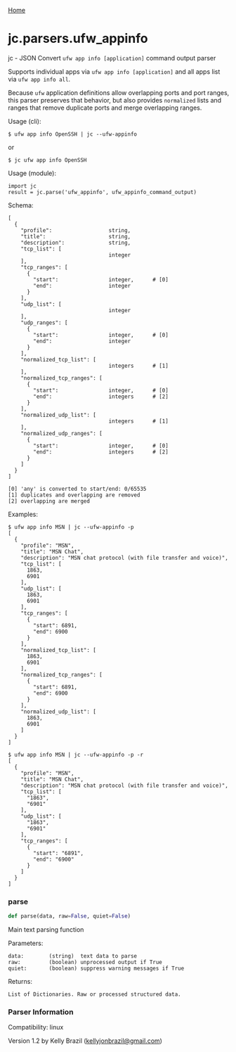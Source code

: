 [Home](https://kellyjonbrazil.github.io/jc/)
<a id="jc.parsers.ufw_appinfo"></a>

# jc.parsers.ufw\_appinfo

jc - JSON Convert `ufw app info [application]` command
output parser

Supports individual apps via `ufw app info [application]` and all apps list
via `ufw app info all`.

Because `ufw` application definitions allow overlapping ports and port
ranges, this parser preserves that behavior, but also provides `normalized`
lists and ranges that remove duplicate ports and merge overlapping ranges.

Usage (cli):

    $ ufw app info OpenSSH | jc --ufw-appinfo

or

    $ jc ufw app info OpenSSH

Usage (module):

    import jc
    result = jc.parse('ufw_appinfo', ufw_appinfo_command_output)

Schema:

    [
      {
        "profile":                  string,
        "title":                    string,
        "description":              string,
        "tcp_list": [
                                    integer
        ],
        "tcp_ranges": [
          {
            "start":                integer,      # [0]
            "end":                  integer
          }
        ],
        "udp_list": [
                                    integer
        ],
        "udp_ranges": [
          {
            "start":                integer,      # [0]
            "end":                  integer
          }
        ],
        "normalized_tcp_list": [
                                    integers      # [1]
        ],
        "normalized_tcp_ranges": [
          {
            "start":                integer,      # [0]
            "end":                  integers      # [2]
          }
        ],
        "normalized_udp_list": [
                                    integers      # [1]
        ],
        "normalized_udp_ranges": [
          {
            "start":                integer,      # [0]
            "end":                  integers      # [2]
          }
        ]
      }
    ]

    [0] 'any' is converted to start/end: 0/65535
    [1] duplicates and overlapping are removed
    [2] overlapping are merged

Examples:

    $ ufw app info MSN | jc --ufw-appinfo -p
    [
      {
        "profile": "MSN",
        "title": "MSN Chat",
        "description": "MSN chat protocol (with file transfer and voice)",
        "tcp_list": [
          1863,
          6901
        ],
        "udp_list": [
          1863,
          6901
        ],
        "tcp_ranges": [
          {
            "start": 6891,
            "end": 6900
          }
        ],
        "normalized_tcp_list": [
          1863,
          6901
        ],
        "normalized_tcp_ranges": [
          {
            "start": 6891,
            "end": 6900
          }
        ],
        "normalized_udp_list": [
          1863,
          6901
        ]
      }
    ]

    $ ufw app info MSN | jc --ufw-appinfo -p -r
    [
      {
        "profile": "MSN",
        "title": "MSN Chat",
        "description": "MSN chat protocol (with file transfer and voice)",
        "tcp_list": [
          "1863",
          "6901"
        ],
        "udp_list": [
          "1863",
          "6901"
        ],
        "tcp_ranges": [
          {
            "start": "6891",
            "end": "6900"
          }
        ]
      }
    ]

<a id="jc.parsers.ufw_appinfo.parse"></a>

### parse

```python
def parse(data, raw=False, quiet=False)
```

Main text parsing function

Parameters:

    data:        (string)  text data to parse
    raw:         (boolean) unprocessed output if True
    quiet:       (boolean) suppress warning messages if True

Returns:

    List of Dictionaries. Raw or processed structured data.

### Parser Information
Compatibility:  linux

Version 1.2 by Kelly Brazil (kellyjonbrazil@gmail.com)
